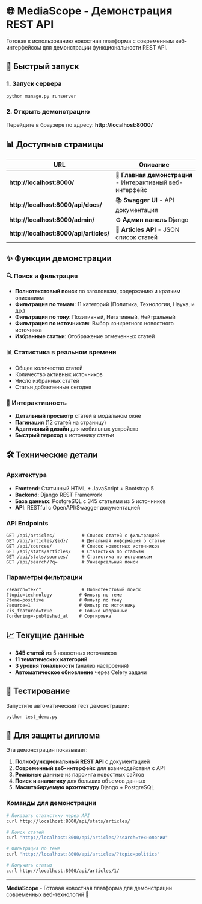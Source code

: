# 🌐 MediaScope - Демонстрация REST API

Готовая к использованию новостная платформа с современным веб-интерфейсом для демонстрации функциональности REST API.

## 🚀 Быстрый запуск

### 1. Запуск сервера
```bash
python manage.py runserver
```

### 2. Открыть демонстрацию
Перейдите в браузере по адресу: **http://localhost:8000/**

## 📊 Доступные страницы

| URL | Описание |
|-----|----------|
| **http://localhost:8000/** | 🎨 **Главная демонстрация** - Интерактивный веб-интерфейс |
| **http://localhost:8000/api/docs/** | 📚 **Swagger UI** - API документация |
| **http://localhost:8000/admin/** | ⚙️ **Админ панель** Django |
| **http://localhost:8000/api/articles/** | 📰 **Articles API** - JSON список статей |

## ✨ Функции демонстрации

### 🔍 Поиск и фильтрация
- **Полнотекстовый поиск** по заголовкам, содержанию и кратким описаниям
- **Фильтрация по темам**: 11 категорий (Политика, Технологии, Наука, и др.)
- **Фильтрация по тону**: Позитивный, Негативный, Нейтральный
- **Фильтрация по источникам**: Выбор конкретного новостного источника
- **Избранные статьи**: Отображение отмеченных статей

### 📊 Статистика в реальном времени
- Общее количество статей
- Количество активных источников
- Число избранных статей
- Статьи добавленные сегодня

### 🎯 Интерактивность
- **Детальный просмотр** статей в модальном окне
- **Пагинация** (12 статей на страницу)
- **Адаптивный дизайн** для мобильных устройств
- **Быстрый переход** к источнику статьи

## 🛠 Технические детали

### Архитектура
- **Frontend**: Статичный HTML + JavaScript + Bootstrap 5
- **Backend**: Django REST Framework
- **База данных**: PostgreSQL с 345 статьями из 5 источников
- **API**: RESTful с OpenAPI/Swagger документацией

### API Endpoints
```
GET /api/articles/          # Список статей с фильтрацией
GET /api/articles/{id}/     # Детальная информация о статье
GET /api/sources/           # Список новостных источников
GET /api/stats/articles/    # Статистика по статьям
GET /api/stats/sources/     # Статистика по источникам
GET /api/search/?q=         # Универсальный поиск
```

### Параметры фильтрации
```
?search=текст               # Полнотекстовый поиск
?topic=technology          # Фильтр по теме
?tone=positive             # Фильтр по тону
?source=1                  # Фильтр по источнику
?is_featured=true          # Только избранные
?ordering=-published_at    # Сортировка
```

## 📈 Текущие данные

- **345 статей** из 5 новостных источников
- **11 тематических категорий**
- **3 уровня тональности** (анализ настроения)
- **Автоматическое обновление** через Celery задачи

## 🧪 Тестирование

Запустите автоматический тест демонстрации:
```bash
python test_demo.py
```

## 🎯 Для защиты диплома

Эта демонстрация показывает:

1. **Полнофункциональный REST API** с документацией
2. **Современный веб-интерфейс** для взаимодействия с API
3. **Реальные данные** из парсинга новостных сайтов
4. **Поиск и аналитику** для больших объемов данных
5. **Масштабируемую архитектуру** Django + PostgreSQL

### Команды для демонстрации

```bash
# Показать статистику через API
curl http://localhost:8000/api/stats/articles/

# Поиск статей
curl "http://localhost:8000/api/articles/?search=технологии"

# Фильтрация по теме
curl "http://localhost:8000/api/articles/?topic=politics"

# Получить статью
curl http://localhost:8000/api/articles/1/
```

---

**MediaScope** - Готовая новостная платформа для демонстрации современных веб-технологий 🚀 